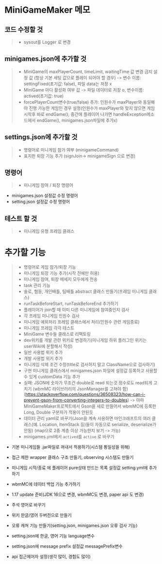# MiniGameMaker 메모

## 코드 수정할 것
> - sysout를 Logger 로 변경


## minigames.json에 추가할 것
> - MiniGame의 maxPlayerCount, timeLimit, waitingTime 값 변경 금지 설정 값 (항상 기본 세팅 값으로 플레이 되어야 할 경우) -> 변수 이름: settingFixed(초기값: false), 파일 data는 저장 x
> - MiniGame 마다 활성화 여부 값 -> 파일 데이터로 저장 o, 변수이름: actived(초기값: true)
> - forcePlayerCount변수(true/false) 추가: 인원수가 maxPlayer와 동일해야 진행 가능한 게임인 경우 설정(인원수가 maxPlayer와 맞지 않으면 게임 시작후 바로 endGame(), 중간에 플레이어 나가면 handleException메소드에서 endGame(), minigames.json파일에 추가x)

## settings.json에 추가할 것
> - 명령어로 미니게임 참가 여부 (minigameCommand)
> - 표지판 퇴장 기능 추가 (signJoin-> minigameSign 으로 변경)

## 명령어
> - 미니게임 참여 / 퇴장 명령어

- minigames.json 설정값 수정 명령어
- setting.json 설정값 수정 명령어

## 테스트 할 것
> - 미니게임 유형 프레임 클래스

# 추가할 기능
> - 명령어로 게임 참가/퇴장 기능
> - 미니게임 퇴장 기능 추가(시작 전에만 허용)
> - 미니게임 참여, 퇴장 메세지 모두에게 전송
> - task 관리 기능
> - 솔로, 협동, 개인배틀, 팀배틀 abstract 클래스 만들기(프레임 미니게임 클래스)
> - runTaskBeforeStart, runTaskBeforeEnd 추가하기
> - 플레이어가 join할 때 이미 다른 미니게임에 참여중인지 검사
> - 각 프레임 미니게임 인원수 검사 
> - 미니게임 예외처리 프레임 클래스에서 처리(인원수 관련 게임종료)
> - 미니게임 프레임 각각 테스트
> - MiniGame 변수들 클래스로 리팩토링
> - dev위키를 개발 관련 위키로 변경하기(미니게임 하위 플러그인 위키는 userWiki에 분할해서 작성)
> - 일반 사용법 위키 추가
> - 개발 사용법 위키 추가
> - 미니게임 삭제 조건 수정(title로 검사하지 말고 ClassName으로 검사하기)
> - 구현 미니게임 클래스에서 minigames.json 파일에 설정값 등록하고 사용할 수 있게 customData 기능 추가 
> - 실패: JSON에 숫자가 무조건 double로 read 되는것 정수로도 read되게 고치기 (wbmMC 라이브러리의 JsonManager를 고쳐야 함)(https://stackoverflow.com/questions/36508323/how-can-i-prevent-gson-from-converting-integers-to-doubles) -> 아마 MiniGameMaker프로젝트에서 Gson을 새로 만들어서 wbmMC에 등록한 Long, Double 구분자가 적용이 안된듯
> - 데이터 관리 yaml로 바꾸기(Json을 계속 사용하면 마인크래프트의 여러 클래스(예. Location, ItemStack 등)들이 자동으로 serialize, deserialize가 안됨) (map으로 2중 계층 이상 가능한지 보기 -> 가능)
> - minigames.yml에서 `actived`를 `active` 로 바꾸기

- 기본 미니게임들 .jar파일로 꺼내서 적용하기(시스템 통일성을 위해)
 
- 접근 제한 wrapper 클래스 구조 만들기, observing 시스템도 만들기
- 미니게임 시작/종료 에 플레이어 pure상태 만드는 목록 설정값 setting.yml에 추가하기
- wbmMC에 데이터 백업 기능 추가하기
- 1.17 update 준비(JDK 16으로 변경, wbmMC도 변경, paper api 도 변경)
- 주석 영어로 바꾸기
- 위키 한글/영어 두버전으로 만들기
- 오류 캐쳐 기능 만들기(setting.json, minigames.json 오류 검사 기능)
- setting.json에 한글, 영어 기능 language변수 
- setting.json에 message prefix 설정값 messagePrefix변수
- api 접근제어자 설정(생각 많이, 경험도 많이)